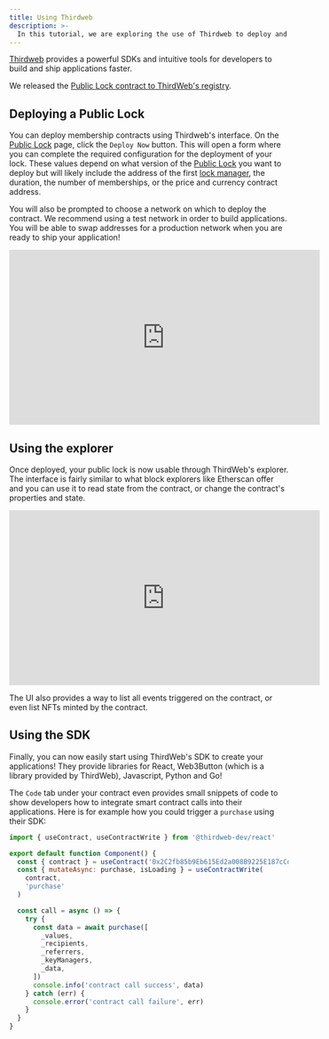 ```yaml
---
title: Using Thirdweb
description: >-
  In this tutorial, we are exploring the use of Thirdweb to deploy and build applications with Unlock!
---
```


[Thirdweb](https://thirdweb.com/) provides a powerful SDKs and intuitive tools for developers to build and ship applications faster.

We released the [Public Lock contract to ThirdWeb's registry](https://thirdweb.com/unlock-protocol.eth).

## Deploying a Public Lock

You can deploy membership contracts using Thirdweb's interface. On the [Public Lock](https://thirdweb.com/unlock-protocol.eth/PublicLock) page, click the `Deploy Now` button. This will open a form where you can complete the required configuration for the deployment of your lock. These values depend on what version of the [Public Lock](../../core-protocol/public-lock/) you want to deploy but will likely include the address of the first [lock manager](../../core-protocol/public-lock/access-control.md), the duration, the number of memberships, or the price and currency contract address.

You will also be prompted to choose a network on which to deploy the contract. We recommend using a test network in order to build applications. You will be able to swap addresses for a production network when you are ready to ship your application!

<iframe width="560" height="315" src="https://www.youtube.com/embed/cNdEFMm2pvI" title="YouTube video player" frameBorder="0" allow="accelerometer; autoplay; clipboard-write; encrypted-media; gyroscope; picture-in-picture" allowfullscreen></iframe>

## Using the explorer

Once deployed, your public lock is now usable through ThirdWeb's explorer. The interface is fairly similar to what block explorers like Etherscan offer and you can use it to read state from the contract, or change the contract's properties and state.

<iframe width="560" height="315" src="https://www.youtube.com/embed/02spfu9Xsg0" title="YouTube video player" frameBorder="0" allow="accelerometer; autoplay; clipboard-write; encrypted-media; gyroscope; picture-in-picture" allowfullscreen></iframe>

The UI also provides a way to list all events triggered on the contract, or even list NFTs minted by the contract.

## Using the SDK

Finally, you can now easily start using ThirdWeb's SDK to create your applications! They provide libraries for React, Web3Button (which is a library provided by ThirdWeb), Javascript, Python and Go!

The `Code` tab under your contract even provides small snippets of code to show developers how to integrate smart contract calls into their applications. Here is for example how you could trigger a `purchase` using their SDK:

```javascript
import { useContract, useContractWrite } from '@thirdweb-dev/react'

export default function Component() {
  const { contract } = useContract('0x2C2fb85b9Eb615Ed2a008B9225E187cCd30cdF1c')
  const { mutateAsync: purchase, isLoading } = useContractWrite(
    contract,
    'purchase'
  )

  const call = async () => {
    try {
      const data = await purchase([
        _values,
        _recipients,
        _referrers,
        _keyManagers,
        _data,
      ])
      console.info('contract call success', data)
    } catch (err) {
      console.error('contract call failure', err)
    }
  }
}
```
